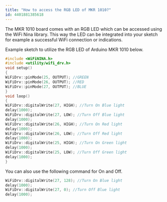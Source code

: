 ```yaml
---
title: "How to access the RGB LED of MKR 1010?"
id: 4401881385618
---
```


The MKR 1010 board comes with an RGB LED which can be accessed using the WiFi Nina library. This way the LED can be integrated into your sketch for example a successful WiFi connection or indications.

Example sketch to utilize the RGB LED of Arduino MKR 1010 below.

```c++
#include <WiFiNINA.h>
#include <utility/wifi_drv.h>
void setup()
{
WiFiDrv::pinMode(25, OUTPUT); //GREEN
WiFiDrv::pinMode(26, OUTPUT); //RED
WiFiDrv::pinMode(27, OUTPUT); //BLUE
}
void loop()
{
WiFiDrv::digitalWrite(27, HIGH); //Turn On Blue light
delay(1000);
WiFiDrv::digitalWrite(27, LOW); //Turn Off Blue light
delay(1000);
WiFiDrv::digitalWrite(26, HIGH); //Turn On Red light
delay(1000);
WiFiDrv::digitalWrite(26, LOW); //Turn Off Red light
delay(1000);
WiFiDrv::digitalWrite(25, HIGH); //Turn On Green light
delay(1000);
WiFiDrv::digitalWrite(25, LOW); //Turn Off Green light
delay(1000);
}
```

You can also use the following command for On and Off.

```c++
WiFiDrv::digitalWrite(27, 128); //Turn On Blue light
delay(1000);
WiFiDrv::digitalWrite(27, 0); //Turn Off Blue light
delay(1000);
```
